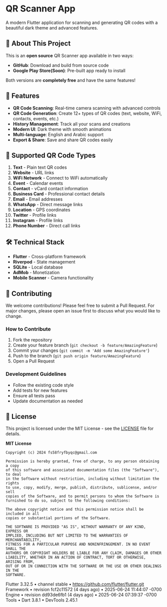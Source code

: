 # QR Scanner App

A modern Flutter application for scanning and generating QR codes with a beautiful dark theme and advanced features.

## 📱 About This Project

This is an **open source** QR Scanner app available in two ways:
- **GitHub**: Download and build from source code
- **Google Play Store(Soon)**: Pre-built app ready to install

Both versions are **completely free** and have the same features!

## 🚀 Features

- **QR Code Scanning**: Real-time camera scanning with advanced controls
- **QR Code Generation**: Create 12+ types of QR codes (text, website, WiFi, contacts, events, etc.)
- **History Management**: Track all your scans and creations
- **Modern UI**: Dark theme with smooth animations
- **Multi-language**: English and Arabic support
- **Export & Share**: Save and share QR codes easily

## 📱 Supported QR Code Types

1. **Text** - Plain text QR codes
2. **Website** - URL links
3. **WiFi Network** - Connect to WiFi automatically
4. **Event** - Calendar events
5. **Contact** - vCard contact information
6. **Business Card** - Professional contact details
7. **Email** - Email addresses
8. **WhatsApp** - Direct message links
9. **Location** - GPS coordinates
10. **Twitter** - Profile links
11. **Instagram** - Profile links
12. **Phone Number** - Direct call links

## 🛠️ Technical Stack

- **Flutter** - Cross-platform framework
- **Riverpod** - State management
- **SQLite** - Local database
- **AdMob** - Monetization
- **Mobile Scanner** - Camera functionality

## 🤝 Contributing

We welcome contributions! Please feel free to submit a Pull Request. For major changes, please open an issue first to discuss what you would like to change.

### How to Contribute

1. Fork the repository
2. Create your feature branch (`git checkout -b feature/AmazingFeature`)
3. Commit your changes (`git commit -m 'Add some AmazingFeature'`)
4. Push to the branch (`git push origin feature/AmazingFeature`)
5. Open a Pull Request

### Development Guidelines

- Follow the existing code style
- Add tests for new features
- Ensure all tests pass
- Update documentation as needed
## 📄 License

This project is licensed under the MIT License - see the [LICENSE](LICENSE) file for details.

**MIT License**
```
Copyright (c) 2024 fs58fryfbyqc@gmail.com

Permission is hereby granted, free of charge, to any person obtaining a copy
of this software and associated documentation files (the "Software"), to deal
in the Software without restriction, including without limitation the rights
to use, copy, modify, merge, publish, distribute, sublicense, and/or sell
copies of the Software, and to permit persons to whom the Software is
furnished to do so, subject to the following conditions:

The above copyright notice and this permission notice shall be included in all
copies or substantial portions of the Software.

THE SOFTWARE IS PROVIDED "AS IS", WITHOUT WARRANTY OF ANY KIND, EXPRESS OR
IMPLIED, INCLUDING BUT NOT LIMITED TO THE WARRANTIES OF MERCHANTABILITY,
FITNESS FOR A PARTICULAR PURPOSE AND NONINFRINGEMENT. IN NO EVENT SHALL THE
AUTHORS OR COPYRIGHT HOLDERS BE LIABLE FOR ANY CLAIM, DAMAGES OR OTHER
LIABILITY, WHETHER IN AN ACTION OF CONTRACT, TORT OR OTHERWISE, ARISING FROM,
OUT OF OR IN CONNECTION WITH THE SOFTWARE OR THE USE OR OTHER DEALINGS IN THE
SOFTWARE.
```


Flutter 3.32.5 • channel stable • https://github.com/flutter/flutter.git
Framework • revision fcf2c11572 (4 days ago) • 2025-06-24 11:44:07 -0700
Engine • revision dd93de6fb1 (4 days ago) • 2025-06-24 07:39:37 -0700   
Tools • Dart 3.8.1 • DevTools 2.45.1